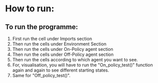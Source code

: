# How to run:
## To run the programme:
1. First run the cell under Imports section
2. Then run the cells under Environment Section
3. Then run the cells under On-Policy agent section
4. Then run the cells under Off-Policy agent section
5. Then run the cells according to which agent you want to see.
6. For, visualisation, you will have to run the "On_policy_test()" function again and again to see different starting states.
7. Same for "Off_policy_test()".
